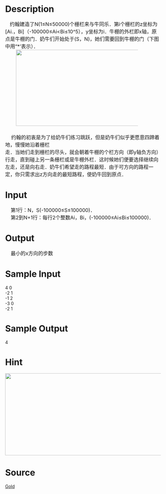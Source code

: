 
# Description

<div class="content"><div style="text-indent: 11.25pt"><span style="font-size: medium">约翰建造了N(1≤N≤50000)个栅栏来与牛同乐．第i个栅栏的z坐标为[Ai.，Bi]（-100000≤Ai&lt;Bi≤10^5），y坐标为i．牛棚的外栏即x轴，原点是牛棚的门．奶牛们开始处于(S，N)，她们需要回到牛棚的门（下图中用“*’表示）．</span></div>
<div style="text-indent: 11.25pt"><span style="font-size: medium"> <img height="247" alt="" width="410" src="/source/bzoj/3387/img/aHR0cHM6Ly9seWRzeS5jb20vSnVkZ2VPbmxpbmUvdXBsb2FkLzIwMTQwMS8yMig0KS5qcGc=.jpg"/></span></div>
<div style="text-indent: 11.25pt"><span style="font-size: medium"> </span></div>
<div style="text-indent: 11.25pt"><span style="font-size: medium"> </span><span style="font-size: medium">约翰的初衷是为了给奶牛们练习跳跃，但是奶牛们似乎更愿意四蹄着地，慢慢她沿着栅栏</span></div>
<div><span style="font-size: medium">走．当她们走到栅栏的尽头，就会朝着牛棚的个栏方向（即y轴负方向）行走，直到碰上另一条栅栏或是牛棚外栏．这时候她们便要选择继续向左走，还是向右走．奶牛们希望走的路程最短．由于可方向的路程一定，你只需求出z方向走的最短路程，使奶牛回到原点．</span></div></div>

# Input

<div class="content"><div><span style="font-size: medium">    第1行：N，S(-100000≤S≤100000)．</span></div>
<div><span style="font-size: medium">    第2到N+1行：每行2个整数Ai，Bi，(-100000≤Ai≤Bi≤100000)．</span></div></div>

# Output

<div class="content"><div><span style="font-size: medium">    最小的x方向的步数</span></div></div>

# Sample Input

<div class="content"><span class="sampledata">    4  0<br/>
    -2  1<br/>
    -1  2<br/>
    -3  0<br/>
    -2  1<br/>
</span></div>

# Sample Output

<div class="content"><span class="sampledata">    4</span></div>

# Hint

<div class="content"><p></p><p><img height="266" alt="" width="735" src="/source/bzoj/3387/img/aHR0cHM6Ly9seWRzeS5jb20vSnVkZ2VPbmxpbmUvdXBsb2FkLzIwMTQwMS80NCgxKS5qcGc=.jpg"/></p><p></p></div>

# Source

<div class="content"><p><a href="problemset.php?search=Gold">Gold</a></p></div>

